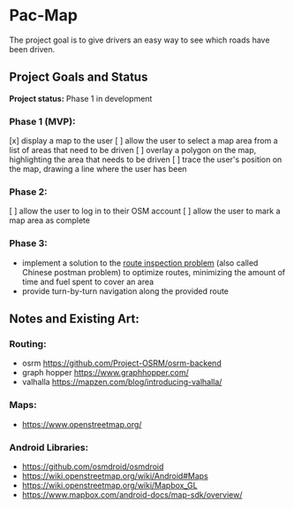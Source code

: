 # Pac-Map

The project goal is to give drivers an easy way to see which roads have been driven.

## Project Goals and Status

**Project status:** Phase 1 in development

### Phase 1 (MVP):
[x] display a map to the user
[ ] allow the user to select a map area from a list of areas that need to be driven
[ ] overlay a polygon on the map, highlighting the area that needs to be driven
[ ] trace the user's position on the map, drawing a line where the user has been

### Phase 2:
[ ] allow the user to log in to their OSM account
[ ] allow the user to mark a map area as complete

### Phase 3:
* implement a solution to the [route inspection problem](https://en.wikipedia.org/wiki/Route_inspection_problem)
(also called Chinese postman problem) to optimize routes, minimizing the amount of time and fuel spent to cover an area
* provide turn-by-turn navigation along the provided route



## Notes and Existing Art:

### Routing:
* osrm            https://github.com/Project-OSRM/osrm-backend
* graph hopper    https://www.graphhopper.com/
* valhalla        https://mapzen.com/blog/introducing-valhalla/

### Maps:
* https://www.openstreetmap.org/

### Android Libraries:
* https://github.com/osmdroid/osmdroid
* https://wiki.openstreetmap.org/wiki/Android#Maps
* https://wiki.openstreetmap.org/wiki/Mapbox_GL
* https://www.mapbox.com/android-docs/map-sdk/overview/

